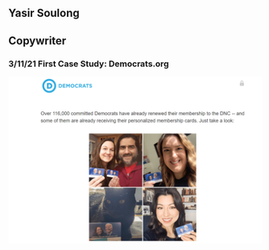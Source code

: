 ## Yasir Soulong
## Copywriter



### 3/11/21 First Case Study: Democrats.org

![democrats 1](democrats_Img/democrats_1.PNG?raw=true)


